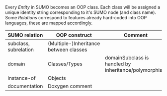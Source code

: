Every *Entity* in SUMO becomes an OOP class. Each class will be assigned a unique identity string corresponding to it's SUMO node (and class name).
Some *Relations* correspond to features already hard-coded into OOP languages, these are mapped accordingly.

| SUMO relation | OOP construct | Comment |
| --- | --- | --- |
| subclass, subrelation | (Multiple-)Inheritance between classes | |
| domain | Classes/Types | domainSubclass is handled by inheritance/polymorphism |
| instance-of | Objects | | 
| documentation | Doxygen comment | |
